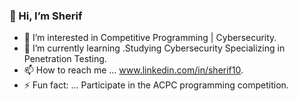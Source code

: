 ### 👋 Hi, I’m Sherif
- 👀 I’m interested in Competitive Programming | Cybersecurity.
- 🌱 I’m currently learning .Studying Cybersecurity Specializing in Penetration Testing.
- 📫 How to reach me ... www.linkedin.com/in/sherif10.
- ⚡ Fun fact: ... Participate in the ACPC programming competition.

<!---
Sheriif-10/Sheriif-10 is a ✨ special ✨ repository because its `README.md` (this file) appears on your GitHub profile.
You can click the Preview link to take a look at your changes.
--->
